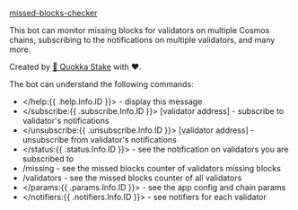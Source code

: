 [missed-blocks-checker](<https://github.com/QuokkaStake/missed-blocks-checker>)

This bot can monitor missing blocks for validators on multiple Cosmos chains,
subscribing to the notifications on multiple validators, and many more.

Created by [🐹 Quokka Stake](<https://quokkastake.io>) with ❤️.

The bot can understand the following commands:
- </help:{{ .help.Info.ID }}> - display this message
- </subscribe:{{ .subscribe.Info.ID }}> [validator address] - subscribe to validator's notifications
- </unsubscribe:{{ .unsubscribe.Info.ID }}> [validator address] - unsubscribe from validator's notifications
- </status:{{ .status.Info.ID }}> - see the notification on validators you are subscribed to
- /missing - see the missed blocks counter of validators missing blocks
- /validators - see the missed blocks counter of all validators
- </params:{{ .params.Info.ID }}> - see the app config and chain params
- </notifiers:{{ .notifiers.Info.ID }}> - see notifiers for each validator
